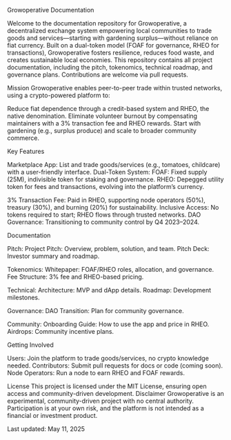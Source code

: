 Growoperative Documentation

Welcome to the documentation repository for Growoperative, a decentralized exchange system empowering local communities to trade goods and services—starting with gardening surplus—without reliance on fiat currency. Built on a dual-token model (FOAF for governance, RHEO for transactions), Growoperative fosters resilience, reduces food waste, and creates sustainable local economies.
This repository contains all project documentation, including the pitch, tokenomics, technical roadmap, and governance plans. Contributions are welcome via pull requests.

Mission
Growoperative enables peer-to-peer trade within trusted networks, using a crypto-powered platform to:

Reduce fiat dependence through a credit-based system and RHEO, the native denomination.
Eliminate volunteer burnout by compensating maintainers with a 3% transaction fee and RHEO rewards.
Start with gardening (e.g., surplus produce) and scale to broader community commerce.

Key Features

Marketplace App: List and trade goods/services (e.g., tomatoes, childcare) with a user-friendly interface.
Dual-Token System:
FOAF: Fixed supply (25M), indivisible token for staking and governance.
RHEO: Depegged utility token for fees and transactions, evolving into the platform’s currency.


3% Transaction Fee: Paid in RHEO, supporting node operators (50%), treasury (30%), and burning (20%) for sustainability.
Inclusive Access: No tokens required to start; RHEO flows through trusted networks.
DAO Governance: Transitioning to community control by Q4 2023–2024.

Documentation

Pitch:
Project Pitch: Overview, problem, solution, and team.
Pitch Deck: Investor summary and roadmap.


Tokenomics:
Whitepaper: FOAF/RHEO roles, allocation, and governance.
Fee Structure: 3% fee and RHEO-based pricing.


Technical:
Architecture: MVP and dApp details.
Roadmap: Development milestones.


Governance:
DAO Transition: Plan for community governance.


Community:
Onboarding Guide: How to use the app and price in RHEO.
Airdrops: Community incentive plans.



Getting Involved

Users: Join the platform to trade goods/services, no crypto knowledge needed.
Contributors: Submit pull requests for docs or code (coming soon).
Node Operators: Run a node to earn RHEO and FOAF rewards.

License
This project is licensed under the MIT License, ensuring open access and community-driven development.
Disclaimer
Growoperative is an experimental, community-driven project with no central authority. Participation is at your own risk, and the platform is not intended as a financial or investment product.

Last updated: May 11, 2025
